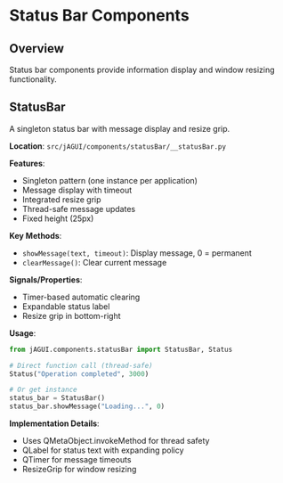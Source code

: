 # Status Bar Components

## Overview

Status bar components provide information display and window resizing functionality.

## StatusBar

A singleton status bar with message display and resize grip.

**Location**: `src/jAGUI/components/statusBar/__statusBar.py`

**Features**:
- Singleton pattern (one instance per application)
- Message display with timeout
- Integrated resize grip
- Thread-safe message updates
- Fixed height (25px)

**Key Methods**:
- `showMessage(text, timeout)`: Display message, 0 = permanent
- `clearMessage()`: Clear current message

**Signals/Properties**:
- Timer-based automatic clearing
- Expandable status label
- Resize grip in bottom-right

**Usage**:
```python
from jAGUI.components.statusBar import StatusBar, Status

# Direct function call (thread-safe)
Status("Operation completed", 3000)

# Or get instance
status_bar = StatusBar()
status_bar.showMessage("Loading...", 0)
```

**Implementation Details**:
- Uses QMetaObject.invokeMethod for thread safety
- QLabel for status text with expanding policy
- QTimer for message timeouts
- ResizeGrip for window resizing
